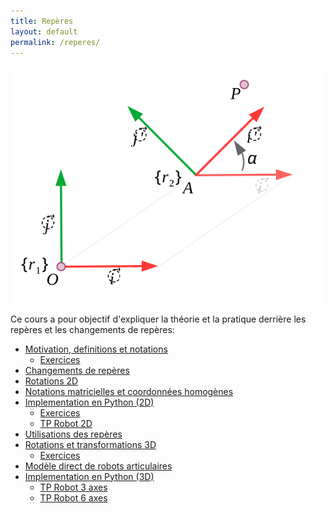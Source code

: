 ```yaml
---
title: Repères
layout: default
permalink: /reperes/
---
```


<div class="float-end">
    <img src="/assets/imgs/changement_repere.svg" />
</div>

Ce cours a pour objectif d'expliquer la théorie et la pratique derrière les repères
et les changements de repères:

* [Motivation, definitions et notations](/reperes/intro)
    * [Exercices](/reperes/ex_coordonnees)
* [Changements de repères](/reperes/changements)
* [Rotations 2D](/reperes/rotations)
* [Notations matricielles et coordonnées homogènes](/reperes/matrix)
* [Implementation en Python (2D)](/reperes/python2d)
    * [Exercices](/reperes/ex_reperes)
    * [TP Robot 2D](/reperes/tp_2d)
* [Utilisations des repères](/reperes/utilisation)
* [Rotations et transformations 3D](/reperes/3d)
    * [Exercices](/reperes/ex_3d)
* [Modèle direct de robots articulaires](/reperes/kinematics)
* [Implementation en Python (3D)](/reperes/python3d)
    * [TP Robot 3 axes](/reperes/tp_3axis)
    * [TP Robot 6 axes](/reperes/tp_6axis)